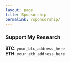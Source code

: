 ```yaml
---
layout: page
title: Sponsorship
permalink: /sponsorship/
---
```

### Support My Research
**BTC**: `your_btc_address_here`  
**ETH**: `your_eth_address_here`
